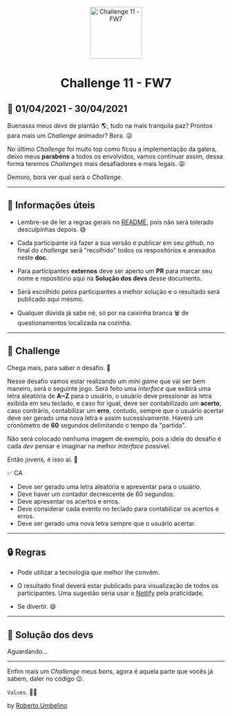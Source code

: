 <p align="center">
  <img alt="Challenge 11 - FW7" width="120" title="Challenge 11 - FW7" src="../.github/logo.png" />
</p>

<h1 align="center">Challenge 11 - FW7</h1>

## 📅 01/04/2021 - 30/04/2021

Buenasss meus _devs_ de plantão 🌎, tudo na mais tranquila paz? Prontos para mais um _Challenge_ animador? Bora. 😜

No último _Challenge_ foi muito top como ficou a implementação da galera, deixo meus **parabéns** a todos os envolvidos, vamos continuar assim, dessa forma teremos _Challenges_ mais desafiadores e mais legais. 😝

Demoro, bora ver qual será o _Challenge_.

---

## 📕 Informações úteis

- Lembre-se de ler a regras gerais no [README](../README.md), pois não será tolerado desculpinhas depois. 😅

- Cada participante irá fazer a sua versão e publicar em seu _github_, no final do _challenge_ será "recolhido" todos os respositórios e anexados neste **doc**.

- Para participantes **externos** deve ser aperto um **PR** para marcar seu nome e repositório aqui na **Solução dos devs** desse documento.

- Será escolhido pelos participantes a melhor solução e o resultado será publicado aqui mesmo.

- Qualquer dúvida já sabe né, só por na caixinha branca 🗑️ de questionamentos localizada na cozinha.

---

## 🎯 Challenge

Chega mais, para saber o desafio. 📝

Nesse desafio vamos estar realizando um _mini game_ que vai ser bem maneiro, será o seguinte jogo. Será feito uma _interface_ que exibirá uma letra aleatória de **A~Z** para o usuário, o usuário deve pressionar as letra exibida em seu teclado, e caso for igual, deve ser contabilizado um **acerto**, caso contrário, contabilizar um **erro**, contudo, sempre que o usuário acertar deve ser gerado uma nova letra e assim sucessivamente. Haverá um cronômetro de **60** segundos delimitando o tempo da "partida".

Não será colocado nenhuma imagem de exemplo, pois a ideia do desafio é cada _dev_ pensar e imaginar na melhor _interface_ possível.

Então jovens, é isso aí. 🤩

✅ CA
- Deve ser gerado uma letra aleatória e apresentar para o usuário.
- Deve haver um contador decrescente de 60 segundos.
- Deve apresentar os acertos e erros.
- Deve considerar cada evento no teclado para contabilizar os acertos e erros.
- Deve ser gerado uma nova letra sempre que o usuário acertar.

---

## 🔒 Regras

- Pode utilizar a tecnologia que melhor lhe convém.

- O resultado final deverá estar publicado para visualização de todos os participantes. Uma sugestão seria usar o [Netlify](https://www.netlify.com/) pela praticidade.

- Se divertir. 😄

---

## 🤯 Solução dos devs

Aguardando...

---

Enfim mais um _Challenge_ meus bons, agora é aquela parte que vocês já sabem, daler no código 😉.

`Values`. 👊😄

by [Roberto Umbelino](https://github.com/robertoumbelino)
